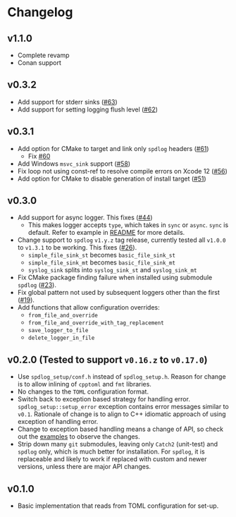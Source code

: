 # Changelog

## v1.1.0
- Complete revamp
- Conan support

## v0.3.2

- Add support for stderr sinks
  ([#63](https://github.com/guangie88/spdlog_setup/pull/63))
- Add support for setting logging flush level
  ([#62](https://github.com/guangie88/spdlog_setup/pull/62))

## v0.3.1

- Add option for CMake to target and link only `spdlog` headers
  ([#61](https://github.com/guangie88/spdlog_setup/pull/61/))
  - Fix [#60](https://github.com/guangie88/spdlog_setup/issues/60)
- Add Windows `msvc_sink` support ([#58](https://github.com/guangie88/spdlog_setup/pull/58))
- Fix loop not using const-ref to resolve compile errors on Xcode 12
  ([#56](https://github.com/guangie88/spdlog_setup/pull/56))
- Add option for CMake to disable generation of install target
  ([#51](https://github.com/guangie88/spdlog_setup/pull/51))

## v0.3.0

- Add support for async logger. This fixes
  ([#44](https://github.com/guangie88/spdlog_setup/issues/44))
  - This makes logger accepts `type`, which takes in `sync` or `async`.
    `sync` is default. Refer to example in [README](README.md) for more details.
- Change support to `spdlog` `v1.y.z` tag release, currently tested all `v1.0.0`
  to `v1.3.1` to be working. This fixes
  ([#26](https://github.com/guangie88/spdlog_setup/issues/26)).
  - `simple_file_sink_st` becomes `basic_file_sink_st`
  - `simple_file_sink_mt` becomes `basic_file_sink_mt`
  - `syslog_sink` splits into `syslog_sink_st` and `syslog_sink_mt`
- Fix CMake package finding failure when installed using submodule `spdlog`
  ([#23](https://github.com/guangie88/spdlog_setup/issues/23)).
- Fix global pattern not used by subsequent loggers other than the first
  ([#19](https://github.com/guangie88/spdlog_setup/issues/19)).
- Add functions that allow configuration overrides:
  - `from_file_and_override`
  - `from_file_and_override_with_tag_replacement`
  - `save_logger_to_file`
  - `delete_logger_in_file`

## v0.2.0 (Tested to support `v0.16.z` to `v0.17.0`)

- Use `spdlog_setup/conf.h` instead of `spdlog_setup.h`. Reason for change is
  to allow inlining of `cpptoml` and `fmt` libraries.
- No changes to the `TOML` configuration format.
- Switch back to exception based strategy for handling error.
  `spdlog_setup::setup_error` exception contains error messages similar to
  `v0.1`. Rationale of change is to align to C++ idiomatic approach of using
  exception of handling error.
- Change to exception based handling means a change of API, so check out the
  [examples](./README.md#use-examples) to observe the changes.
- Strip down many `git` submodules, leaving only `Catch2` (unit-test) and
  `spdlog` only, which is much better for installation. For `spdlog`, it is
  replaceable and likely to work if replaced with custom and newer versions,
  unless there are major API changes.

## v0.1.0

- Basic implementation that reads from TOML configuration for set-up.

